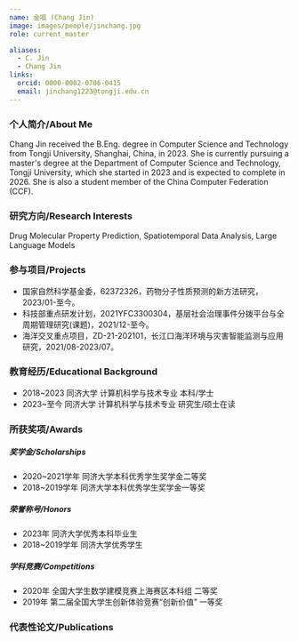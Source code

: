 ```yaml
---
name: 金唱 (Chang Jin)
image: images/people/jinchang.jpg
role: current_master

aliases:
  - C. Jin
  - Chang Jin
links:
  orcid: 0000-0002-0706-0415
  email: jinchang1223@tongji.edu.cn
---
```


### 个人简介/About Me
Chang Jin received the B.Eng. degree in Computer Science and Technology from Tongji University, Shanghai, China, in 2023. She is currently pursuing a master's degree at the Department of Computer Science and Technology, Tongji University, which she started in 2023 and is expected to complete in 2026. She is also a student member of the China Computer Federation (CCF).

### 研究方向/Research Interests
Drug Molecular Property Prediction, Spatiotemporal Data Analysis, Large Language Models

### 参与项目/Projects
- 国家自然科学基金委，62372326，药物分子性质预测的新方法研究，2023/01-至今。 
- 科技部重点研发计划，2021YFC3300304，基层社会治理事件分拨平台与全周期管理研究(课题)，2021/12-至今。
- 海洋交叉重点项目，ZD-21-202101，长江口海洋环境与灾害智能监测与应用研究，2021/08-2023/07。

### 教育经历/Educational Background
- 2018~2023 同济大学 计算机科学与技术专业 本科/学士
- 2023~至今 同济大学 计算机科学与技术专业 研究生/硕士在读

### 所获奖项/Awards

##### 奖学金/Scholarships
- 2020~2021学年 同济大学本科优秀学生奖学金二等奖
- 2018~2019学年 同济大学本科优秀学生奖学金一等奖

##### 荣誉称号/Honors
- 2023年 同济大学优秀本科毕业生
- 2018~2019学年 同济大学优秀学生
  
##### 学科竞赛/Competitions
- 2020年 全国大学生数学建模竞赛上海赛区本科组 二等奖
- 2019年 第二届全国大学生创新体验竞赛“创新价值” 一等奖

### 代表性论文/Publications